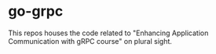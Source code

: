 # go-grpc
This repos houses the code related to "Enhancing Application Communication with gRPC course" on plural sight.
